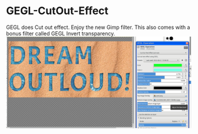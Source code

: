# GEGL-CutOut-Effect
GEGL does Cut out effect. Enjoy the new Gimp filter. This also comes with a bonus filter called GEGL Invert transparency.
![image preview](preview4_cutout.png )
